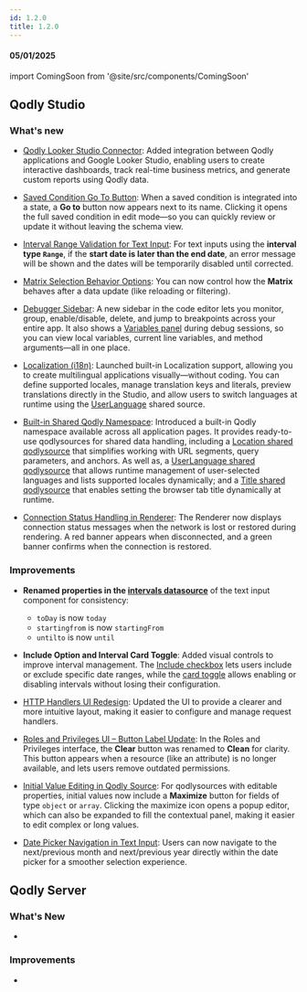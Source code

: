 ```yaml
---
id: 1.2.0
title: 1.2.0
---
```



#### 05/01/2025

import ComingSoon from '@site/src/components/ComingSoon'



## Qodly Studio

<h3>What's new</h3>

- [Qodly Looker Studio Connector](../qodlyLookerStudio/qodlyLookerStudioConnector): Added integration between Qodly applications and Google Looker Studio, enabling users to create interactive dashboards, track real-time business metrics, and generate custom reports using Qodly data.

- [Saved Condition Go To Button](../studio/pageLoaders/states/conditionalState.md#saved-condition-integration): When a saved condition is integrated into a state, a **Go to** button now appears next to its name. Clicking it opens the full saved condition in edit mode—so you can quickly review or update it without leaving the schema view.

- [Interval Range Validation for Text Input](../studio/pageLoaders/components/textinput.md#intervals-for-date-input): For text inputs using the **interval type `Range`**, if the **start date is later than the end date**, an error message will be shown and the dates will be temporarily disabled until corrected. 

- [Matrix Selection Behavior Options](../studio/pageLoaders/components/matrix.md#properties-customization): You can now control how the **Matrix** behaves after a data update (like reloading or filtering).

- [Debugger Sidebar](../studio/debugging.md#debugger-sidebar): A new sidebar in the code editor lets you monitor, group, enable/disable, delete, and jump to breakpoints across your entire app. It also shows a [Variables panel](../studio/debugging.md#variables-panel) during debug sessions, so you can view local variables, current line variables, and method arguments—all in one place.

- [Localization (i18n)](../studio/localization.md): Launched built-in Localization support, allowing you to create multilingual applications visually—without coding. You can define supported locales, manage translation keys and literals, preview translations directly in the Studio, and allow users to switch languages at runtime using the [UserLanguage](../studio/pageLoaders/qodlySources.md#qodlysource-userlanguage) shared source.

- [Built-in Shared Qodly Namespace](../studio/pageLoaders/qodlySources.md#built-in-shared-qodly-namespace): Introduced a built-in Qodly namespace available across all application pages. It provides ready-to-use qodlysources for shared data handling, including a [Location shared qodlysource](../studio/pageLoaders/qodlySources.md#qodlysource-location) that simplifies working with URL segments, query parameters, and anchors. As well as, a [UserLanguage shared qodlysource](../studio/pageLoaders/qodlySources.md#qodlysource-userlanguage) that allows runtime management of user-selected languages and lists supported locales dynamically; and a [Title shared qodlysource](../studio/pageLoaders/qodlySources.md#qodlysource-title) that enables setting the browser tab title dynamically at runtime.

- [Connection Status Handling in Renderer](../studio/rendering.md#connection-status-handling): The Renderer now displays connection status messages when the network is lost or restored during rendering. A red banner appears when disconnected, and a green banner confirms when the connection is restored.

<h3> Improvements </h3> 

- **Renamed properties in the [intervals datasource](../studio/pageLoaders/components/textinput.md#params-object-properties)** of the text input component for consistency:

    - `toDay` is now `today`
    - `startingfrom` is now `startingFrom`
    - `untilto` is now `until`

- **Include Option and Interval Card Toggle**: Added visual controls to improve interval management. The [Include checkbox](../studio/pageLoaders/components/textinput.md#include-checkbox-within-the-card) lets users include or exclude specific date ranges, while the [card toggle](../studio/pageLoaders/components/textinput.md#card-toggle-top-right) allows enabling or disabling intervals without losing their configuration.

- [HTTP Handlers UI Redesign](../studio/httpHandlers.md): Updated the UI to provide a clearer and more intuitive layout, making it easier to configure and manage request handlers.

- [Roles and Privileges UI – Button Label Update](../studio/roles/permissionsOverview.md#clean-non-existing-resources): In the Roles and Privileges interface, the **Clear** button was renamed to **Clean** for clarity. This button appears when a resource (like an attribute) is no longer available, and lets users remove outdated permissions. 

- [Initial Value Editing in Qodly Source](../studio/pageLoaders/qodlySources.md#editing-a-qodly-source): For qodlysources with editable properties, initial values now include a **Maximize** button for fields of type `object` or `array`. Clicking the maximize icon opens a popup editor, which can also be expanded to fill the contextual panel, making it easier to edit complex or long values.

- [Date Picker Navigation in Text Input](../studio/pageLoaders/components/textinput.md#embedded-input): Users can now navigate to the next/previous month and next/previous year directly within the date picker for a smoother selection experience.


## Qodly Server

<h3> What's New </h3>

- 

<h3> Improvements </h3> 

- 